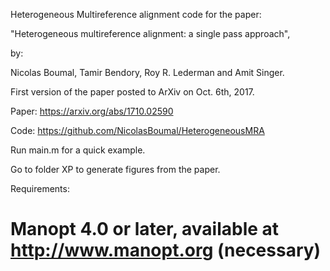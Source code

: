 Heterogeneous Multireference alignment code for the paper:

"Heterogeneous multireference alignment: a single pass approach",

by:

Nicolas Boumal, Tamir Bendory, Roy R. Lederman and Amit Singer.

First version of the paper posted to ArXiv on Oct. 6th, 2017.

Paper: https://arxiv.org/abs/1710.02590

Code:  https://github.com/NicolasBoumal/HeterogeneousMRA

Run main.m for a quick example.

Go to folder XP to generate figures from the paper.

Requirements:

 # Manopt 4.0 or later, available at http://www.manopt.org (necessary)
 